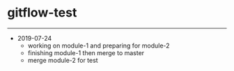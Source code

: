 # gitflow-test

-------------------

+ 2019-07-24 
  * working on module-1 and preparing for module-2 
  * finishing module-1 then merge to master
  * merge module-2 for test
